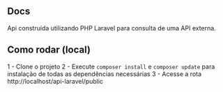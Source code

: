 ## Docs

Api construída utilizando PHP Laravel para consulta de uma API externa.

## Como rodar (local)
1 - Clone o projeto
2 - Execute `composer install` e `composer update` para instalação de todas as dependências necessárias
3 - Acesse a rota http://localhost/api-laravel/public